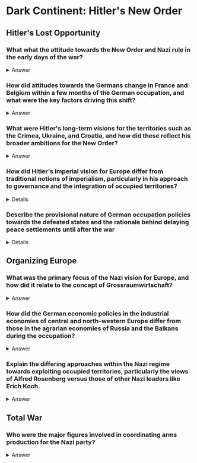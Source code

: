# Dark Continent: Hitler's New Order

## Hitler's Lost Opportunity

### What what the attitude towards the New Order and Nazi rule in the early days of the war? 

<details>
<summary>Answer</summary>

In the early days of World War II, the attitude towards the New Order and Nazi rule in Europe was complex and varied across the continent. Initially, there was a notable level of acceptance, and in some cases, even support for an authoritarian reconstruction under German leadership. This sentiment was driven by several factors:

1. **Economic Admiration**: Many Europeans admired Germany's rapid economic recovery under Nazi rule, contrasting it with the economic struggles and perceived failures of democratic governments, particularly in handling the Great Depression. The Versailles Treaty was widely resented, and a reorganization of Europe that rejected its legacies seemed appealing to some.

2. **Disillusionment with Democracy**: Across Europe, there was a growing disillusionment with democratic systems, which were seen as ineffective and corrupt. Intellectuals and politicians in Belgium, the Netherlands, and Denmark, among others, expressed support for authoritarian regimes as a solution to the political and economic instability. For example, Belgian politician Hendrik de Man viewed the collapse of democracy as a "deliverance," and similar sentiments were echoed by Dutch and Danish leaders.

3. **Anti-Parliamentary Sentiments**: In Belgium and the Netherlands, there was a palpable anti-parliamentary rage and a desire for strong, centralized leadership. Public opinion initially greeted German victories with relief and hope for stability and prosperity under a unified European order.

4. **Intellectual and Cultural Shifts**: In France, the fall of Paris and the subsequent occupation led to a profound sense of humiliation and a questioning of the democratic system. Some intellectuals, like André Gide and Teilhard de Chardin, saw the German victory as an inevitable and potentially positive force for change, reflecting broader European doubts about democracy's viability.

5. **Initial Collaboration**: In countries like Denmark, the government collaborated with German occupiers in the hope of maintaining stability and economic well-being. This pragmatic approach reflected a broader willingness among some European leaders to work with the Nazis.

However, this initial acceptance was short-lived. Within a few months, the behavior of German soldiers and the harsh realities of occupation led to a significant shift in public opinion. Resistance grew, and collaborationists found themselves increasingly isolated. The changing international situation, including the prolonged nature of the war and the Battle of Britain, further undermined any remaining faith in Hitler’s New Order. This shift highlighted the deep-seated and ultimately resilient attachment to national sovereignty and democratic ideals across much of Europe.
</details>

### How did attitudes towards the Germans change in France and Belgium within a few months of the German occupation, and what were the key factors driving this shift?

<details>
<summary>Answer</summary>

Attitudes towards the Germans in France and Belgium changed significantly within a few months of the German occupation. Initially, there was a sense of relief and a willingness to accept German rule due to a combination of war-weariness, economic hardship, and disillusionment with their own governments. However, several key factors contributed to a rapid shift in public opinion against the Germans:

1. **Behavior of German Soldiers and Occupation Forces**: The conduct of German soldiers and the harsh policies implemented by the occupation forces quickly eroded any initial goodwill. Incidents of brutality, repression, and exploitation by the occupiers created widespread resentment and anger among the local populations.

2. **Changing International Situation**: The outcome of the Battle of Britain played a crucial role in altering perceptions. The failure of Germany to secure a quick victory over Britain indicated that the war would be prolonged, undermining the notion that German rule would bring stability and peace to Europe. The realization that the conflict would continue for an indeterminate period led to growing doubts about the benefits of collaboration with the Nazis.

3. **Economic Hardship and Resource Exploitation**: The economic policies imposed by the Germans, including the requisitioning of food, raw materials, and other resources, worsened the living conditions in occupied territories. This exploitation deepened the economic difficulties faced by the local populations, turning initial relief into resentment.

4. **Political Repression and Loss of Sovereignty**: The dissolution of local political institutions and the imposition of German authority alienated many who had initially been willing to cooperate. The reality of living under an authoritarian regime that suppressed political freedoms and local governance fueled opposition to German rule.

5. **Resistance Movements**: The emergence and activities of resistance movements in both France and Belgium played a significant role in shifting public opinion. As these movements gained strength and visibility, they inspired hope and provided a rallying point for those opposed to the occupation. The efforts of the resistance highlighted the possibility of defying German rule and working towards liberation.

6. **Cultural and National Identity**: The occupation threatened the cultural and national identities of the French and Belgian people. The imposition of German language and cultural norms, along with attempts to integrate these countries into the broader Nazi vision of Europe, provoked a defensive reaction among the local populations, who sought to preserve their unique cultural heritage and national sovereignty.

Overall, the combination of harsh occupation policies, prolonged conflict, economic exploitation, political repression, and the growing strength of resistance movements drove a profound change in attitudes towards the Germans in France and Belgium, leading to widespread opposition and a determination to resist and ultimately overthrow the occupiers.

</details>

### What were Hitler's long-term visions for the territories such as the Crimea, Ukraine, and Croatia, and how did these reflect his broader ambitions for the New Order?

<details>
<summary>Answer</summary>

Hitler's long-term visions for territories such as the Crimea, Ukraine, and Croatia were rooted in his broader ambitions for creating a New Order in Europe, which emphasized German expansion, colonization, and dominance. These visions reflected a blend of strategic, economic, and ideological goals:

1. **The Crimea**:
   - **Vision**: Hitler envisioned transforming the Crimea into a German Riviera, a resort area accessible via an autobahn. He saw it as a prime location for German tourism and leisure.
   - **Reflection of Ambition**: This plan illustrated Hitler's desire to create living spaces and recreational areas for Germans, showcasing the supposed superiority and prosperity of the German race.

2. **Ukraine**:
   - **Vision**: Hitler aimed to turn Ukraine into one of the world's most fertile and productive agricultural regions, akin to a European California. German colonization was to transform it into a "lovely garden," exploiting its rich black soil.
   - **Reflection of Ambition**: This vision was central to Hitler's concept of Lebensraum (living space), which sought to secure vital resources and food supplies for the German population, ensuring long-term self-sufficiency and dominance.

3. **Croatia**:
   - **Vision**: Hitler viewed Croatia as a potential tourist paradise for Germans, highlighting its scenic beauty and strategic location.
   - **Reflection of Ambition**: Similar to his plans for the Crimea, the idea of developing Croatia as a tourist destination underscored his ambition to integrate desirable regions into a Greater German Empire, enhancing German cultural and economic influence.

4. **Eastern Europe in General**:
   - **Vision**: Hitler's broader vision for Eastern Europe included turning it into an extensive German colony. Poland was to serve as a labor source (Arbeitsreich) for the German master race (Herrenvolk), and the entire region would be systematically colonized and germanized.
   - **Reflection of Ambition**: This plan was part of Hitler's long-term strategy to secure vast territories for German settlement and agricultural exploitation, cementing German hegemony in Europe and eradicating local national identities.

5. **Governance and Exploitation**:
   - **Vision**: Hitler intended to govern these territories through a combination of military and civil administration, often employing brutal methods to suppress local populations and eradicate resistance.
   - **Reflection of Ambition**: This governance strategy was aimed at maintaining strict control over conquered lands, ensuring they remained subservient to German interests. The integration of these territories into the German Empire was meant to reflect the racial and political superiority of the Nazi regime.

Overall, Hitler's visions for Crimea, Ukraine, and Croatia were manifestations of his broader ambition to create a racially pure, economically self-sufficient Greater German Empire. This New Order was intended to secure Germany's dominance in Europe for generations, reshaping the continent according to Nazi ideological principles.

</details>

### How did Hitler's imperial vision for Europe differ from traditional notions of imperialism, particularly in his approach to governance and the integration of occupied territories?

<details>

Hitler's imperial vision for Europe differed significantly from traditional notions of imperialism in several key ways, particularly in his approach to governance and the integration of occupied territories. These differences were rooted in Nazi ideology, which emphasized racial purity, total control, and the eradication of existing national identities:

1. **Racial Ideology**:
   - **Traditional Imperialism**: Typically, traditional empires, such as the British and French empires, were built on the exploitation of colonized peoples and resources, but they often allowed a degree of local governance and cultural identity. They integrated local elites into the administration and maintained a hierarchical but somewhat inclusive structure.
   - **Nazi Imperialism**: Hitler’s vision was fundamentally different, as it was driven by a belief in the racial superiority of the Aryan race. The aim was to colonize and germanize vast regions, particularly in Eastern Europe, while eliminating or subjugating the existing populations. This approach sought to create a racially pure German empire, devoid of the traditional colonial practice of integrating local elites.

2. **Eradication of National Identities**:
   - **Traditional Imperialism**: While traditional empires often imposed their culture and systems, they typically preserved the names and some aspects of the identities of the colonized territories. For example, India remained India under British rule.
   - **Nazi Imperialism**: The Nazis aimed to completely erase the national identities of occupied territories. Regions like Poland, Yugoslavia, and Czechoslovakia were to be dismembered and their names eradicated from maps. Hitler’s policy sought to destroy the cultural and political existence of these nations, replacing them entirely with German entities.

3. **Governance and Autonomy**:
   - **Traditional Imperialism**: Colonial powers often ruled through existing local structures or created new ones that included some degree of local autonomy. They utilized indirect rule, which allowed local leaders to maintain a semblance of authority under the supervision of the imperial power.
   - **Nazi Imperialism**: Hitler’s approach involved direct and brutal control, often bypassing any form of local governance. Territories were administered by German military or civilian commanders who imposed strict Nazi policies. In some cases, puppet governments were established, but these were heavily controlled by the Nazis and lacked any real power or autonomy.

4. **Economic Exploitation and Settlement**:
   - **Traditional Imperialism**: While traditional empires exploited the resources of their colonies, there was usually a degree of economic exchange and development aimed at benefiting both the colony and the imperial center.
   - **Nazi Imperialism**: The Nazi vision was focused on the complete economic exploitation and germanization of the territories. The aim was to turn regions like Ukraine into agricultural powerhouses solely for the benefit of Germany, with little regard for the well-being of the local populations. The local inhabitants were often subjected to forced labor and severe exploitation.

5. **Long-term Vision**:
   - **Traditional Imperialism**: Many traditional empires envisaged a long-term relationship with their colonies, often aiming to eventually grant them some form of self-governance or independence, as seen with the gradual decolonization efforts post-World War II.
   - **Nazi Imperialism**: Hitler’s vision was for a permanent German empire that would last a thousand years. He envisaged a Europe where only the German race ruled supreme, with other populations either eradicated, assimilated as subordinates, or used as labor forces.

In summary, Hitler’s imperial vision was marked by an extreme form of racial ideology, a desire to eradicate existing national identities, and a brutal approach to governance and economic exploitation. This vision differed fundamentally from traditional imperialism, which, despite its exploitative nature, often included elements of local governance, cultural preservation, and long-term cooperative relationships.

</details>

### Describe the provisional nature of German occupation policies towards the defeated states and the rationale behind delaying peace settlements until after the war

<details>
The German occupation policies towards defeated states during World War II were characterized by their provisional nature, reflecting a strategic choice to delay final peace settlements until after the war. This approach was driven by several key factors and varied significantly across different regions, depending on their strategic importance, racial considerations, and the immediate military and political context. Here are the specific examples and the rationale behind these policies:

1. **France**:
   - **Provisional Policy**: Initially, there was some sympathy within the Wehrmacht and the Foreign Office for French desires to conclude a peace treaty with Germany. However, Hitler's disapproval blocked any progress towards a formal settlement.
   - **Rationale**: The occupation of France was initially intended to remove a major military threat. However, Hitler's reluctance to commit to a peace settlement stemmed from a desire to keep France under tight control and to exploit its resources and strategic position without making long-term commitments.

2. **The Netherlands**:
   - **Provisional Policy**: German generals assumed that the Netherlands would remain independent post-defeat, but Hitler decided to place the country under civilian rule.
   - **Rationale**: The racial affinity of the Dutch made them candidates for future incorporation into the Greater Germanic Reich. The provisional nature of the occupation allowed Germany to exploit the Netherlands' resources and strategic location while maintaining flexibility regarding its ultimate status.

3. **Belgium**:
   - **Provisional Policy**: Like in the Netherlands, Belgium was placed under military administration with its civilian institutions operating under German oversight.
   - **Rationale**: The immediate aim was to ensure stability and resource extraction while leaving Belgium's long-term status open. King Leopold of Belgium sought reassurance about his country's integrity, but his interview with Hitler was disappointing, reflecting the provisional and exploitative nature of the occupation.

4. **Poland, Yugoslavia, and Czechoslovakia**:
   - **Provisional Policy**: These countries were dismembered, and their national identities were suppressed. They were subjected to brutal treatment and systematic exploitation.
   - **Rationale**: These territories were seen as vital for the expansion of Lebensraum. The harsh and provisional policies reflected a desire to germanize these regions through colonization and to use their populations as forced labor. The complete erasure of national identities and suppression of local governance indicated a long-term plan of full integration into the German empire.

5. **Scandinavia**:
   - **Provisional Policy**: Initially, Hitler was reluctant to invade Norway, only committing when British plans threatened German ore shipments. Denmark, on the other hand, maintained a degree of autonomy, with its king and parliament functioning under German oversight.
   - **Rationale**: The strategic importance of Scandinavia for resources and military positioning influenced the varying degrees of control. Denmark's relatively light occupation reflected its cooperative stance and lower strategic threat, while Norway's occupation became more stringent due to its critical importance for securing resources.

6. **The Balkans**:
   - **Provisional Policy**: German control over Romania, Hungary, and Bulgaria was secured through diplomatic pressure rather than outright occupation. Greece and Yugoslavia faced invasions and occupations driven by immediate military needs.
   - **Rationale**: The Balkans were crucial for resource extraction and military logistics. Hitler preferred to intimidate these countries into cooperation rather than commit extensive military resources to their occupation. However, when military situations necessitated, as with Greece and Yugoslavia, direct occupation was employed.

**Overall Rationale for Provisional Policies**:
- **Strategic Flexibility**: By keeping occupation policies provisional, Germany retained the flexibility to adapt to changing military and political circumstances. This allowed them to prioritize resource extraction and military utility without committing to long-term administrative structures.
- **Resource Exploitation**: The provisional nature of the occupations enabled the Nazis to focus on extracting economic and military resources from the occupied territories while delaying any commitments that might limit their exploitation.
- **Future Plans**: Hitler’s broader vision for a New Order in Europe required a radical restructuring of the continent's political landscape. By keeping the status of occupied territories indefinite, Germany avoided making premature decisions that could hinder their long-term goals of germanization and expansion.
- **Diplomatic Manipulation**: Delaying peace settlements also allowed Germany to manipulate occupied and neutral states through diplomatic pressure, securing cooperation or neutrality without the need for immediate formal agreements.

In summary, the provisional occupation policies were a strategic choice to maximize Germany’s short-term military and economic advantages while keeping long-term options open for the radical reordering of Europe according to Nazi ideological goals.
</details>

## Organizing Europe

### What was the primary focus of the Nazi vision for Europe, and how did it relate to the concept of Grossraumwirtschaft?

<details>
<summary>Answer</summary>

The primary focus of the Nazi vision for Europe was economic integration and exploitation, aimed at creating a self-sufficient continental economy under German dominance. This vision was closely tied to the concept of Grossraumwirtschaft, which translates to "large-area economy." The idea was to establish a regional economy with Germany at its center, organizing the entire European continent into a single economic unit. This approach was intended to replace the fragmented, nation-state-based economies with a cohesive system that would serve the interests of the Third Reich.

Grossraumwirtschaft involved the economic integration of Western Europe, creating a tariff-free zone to facilitate cross-national investment and production under German control. Nazi officials like Walther Funk and Hermann Goering discussed the need for such economic coordination, envisioning a future where Germany would regulate production across Europe, ensuring that all economic activities aligned with the needs and goals of the Reich. This economic reorganization was seen as a way to secure vital raw materials and resources, particularly from regions like the Balkans, which had already been subject to intensified German economic penetration through trade agreements.

While the Nazi vision included some aspects that resembled post-war economic cooperation, such as the idea of a common market, it fundamentally differed in its purpose and execution. Unlike liberal economic doctrines that emphasized mutual benefits, the Nazi approach was exploitative, aiming primarily to support Germany's war effort and maintain high living standards within the Reich. The integration of Europe's economy was meant to ensure German supremacy and self-sufficiency, often at the expense of the occupied territories, which were subjected to harsh expropriation and exploitation policies.

</details>

### How did the German economic policies in the industrial economies of central and north-western Europe differ from those in the agrarian economies of Russia and the Balkans during the occupation?

<details><summary>Answer</summary>

The German economic policies during the occupation of Europe exhibited significant differences between the industrial economies of central and north-western Europe and the agrarian economies of Russia and the Balkans. These differences were shaped by the varying economic structures and strategic importance of these regions.

1. **Industrial Economies of Central and North-Western Europe**:
   - **Policy of Integration and Utilization**: In the industrialized regions of central and north-western Europe, such as the Protectorate of Bohemia-Moravia, France, Belgium, and the Netherlands, the German strategy focused on integrating existing industrial capacities into the Nazi war machine. This involved allowing local industries to continue production under German oversight, then appropriating the finished products for the war effort.
   - **Aryanization and Control**: The Germans pursued the Aryanization of Jewish-owned businesses, transferring ownership to Aryan hands, and taking over non-Jewish firms through various forms of "legalized theft." This process included incorporating heavy industry and mining operations into entities like the Reichswerke Hermann Göring.
   - **Economic Exploitation**: These regions saw significant economic exploitation, with a substantial portion of their industrial output directed towards Germany. For example, three-quarters of France's iron-ore supply and half of Belgium's total production were used for German purposes, significantly contributing to the Reich's war capabilities.

2. **Agrarian Economies of Russia and the Balkans**:
   - **Policy of Pillage and Expropriation**: In the primarily agrarian regions of Russia and the Balkans, German policies were far more brutal and destructive. The strategy here was one of outright expropriation and pillage, aimed at extracting as much raw material and food supplies as possible without concern for local populations.
   - **Devastating Consequences**: The expropriation policies led to severe shortages and famine. Peasants, reacting to the harsh requisitions, stopped producing for the market, causing a collapse in surplus food supplies. This resulted in widespread starvation, particularly in regions like Ukraine and Greece, where tens of thousands died due to hunger.
   - **Resistance and Inefficiency**: The harsh treatment and exploitative policies provoked resistance from local populations, further undermining the efficiency of resource extraction. The initial German expectation that the agrarian regions would significantly boost their war economy was not met, as the brutal occupation tactics led to decreased productivity and increased hostility.

In summary, while the German occupation policies in the industrial economies of central and north-western Europe focused on systematic exploitation and integration of existing industrial capacities into the German war effort, the approach in the agrarian economies of Russia and the Balkans was characterized by ruthless expropriation and pillage, resulting in severe humanitarian crises and inefficient resource utilization.
</details>


### Explain the differing approaches within the Nazi regime towards exploiting occupied territories, particularly the views of Alfred Rosenberg versus those of other Nazi leaders like Erich Koch.


<details><summary>Answer</summary>

The differing approaches within the Nazi regime towards exploiting occupied territories reflected a range of strategic, ideological, and practical considerations. The primary contrast can be seen between Alfred Rosenberg and other Nazi leaders like Erich Koch, whose views and methods represented two distinct perspectives on how to manage and exploit these regions.

### Alfred Rosenberg's Approach:

1. **Encouragement of Nationalist Sentiments**:
   - **Policy**: Rosenberg, who was nominally in charge of Nazi policy in the East, favored leveraging local nationalist movements to gain support and facilitate German control. He believed that encouraging pro-German and anti-Russian nationalist groups could stabilize the regions and make them more productive.
   - **Political Warfare**: Rosenberg saw political warfare as a means to win over the local populations by promising them autonomy or at least some level of self-governance, which he thought could help in maintaining order and boosting economic productivity.

2. **Moderation in Exploitation**:
   - **Policy**: Rosenberg's approach included more moderate exploitation of local resources, aiming to avoid completely alienating the local populace. He believed that by not pushing the local populations too hard, it would be possible to extract resources more efficiently over the long term.
   - **Agricultural Policies**: He suggested privatizing collective farms in Ukraine to increase agricultural output, believing that allowing some degree of local autonomy in farming could improve productivity and thus better serve the German war effort.

### Erich Koch's Approach:

1. **Brutal Exploitation and Oppression**:
   - **Policy**: Erich Koch, appointed Reichskommissar for Ukraine, epitomized the harsh and exploitative approach favored by many in the Nazi hierarchy. He advocated for and implemented policies of brutal exploitation, seeing the local populations merely as resources to be used and discarded.
   - **Pillage**: Koch openly declared his intent to "pump every last thing" out of Ukraine, showing a total disregard for the welfare of the local population. His policies led to widespread famine and suffering, as he extracted resources without any concern for the long-term viability of the region.

2. **Racial Superiority and Contempt**:
   - **Policy**: Koch viewed the local Slavic populations with extreme racial contempt, referring to Ukrainians as "niggers" and treating them as sub-human. This ideological stance justified, in his view, the most extreme forms of exploitation and repression.
   - **Opposition to Nationalist Movements**: Unlike Rosenberg, Koch was vehemently opposed to any form of nationalist sentiment or autonomy in the occupied territories. He believed that any concession to local governance would undermine German control and his vision of total domination.

### Comparative Impact:

1. **Short-Term vs. Long-Term Efficiency**:
   - **Koch's Approach**: Koch’s brutal methods led to immediate resource extraction but caused severe long-term damage to the local economies and generated intense local resistance. The harsh exploitation policies led to decreased productivity, as local populations were too oppressed and deprived to contribute effectively.
   - **Rosenberg's Approach**: Rosenberg's relatively moderate approach had the potential to create more sustainable exploitation by fostering a degree of local cooperation and maintaining higher levels of productivity. However, his methods were often undermined by the more extreme policies favored by other Nazi officials.

2. **Political Consequences**:
   - **Koch's Approach**: The extreme brutality and exploitation under Koch and similar leaders created widespread animosity and resistance, making it difficult for the Nazis to maintain control and extract resources efficiently. It also hampered any potential for winning local support.
   - **Rosenberg's Approach**: Rosenberg's strategy of encouraging local nationalism and offering limited autonomy could have potentially led to a more stable and cooperative environment. However, the deep-seated racial ideology of the Nazi regime, coupled with the competing interests of other Nazi leaders, prevented his approach from being fully realized.

In summary, Alfred Rosenberg's approach focused on moderate exploitation and political manipulation to maintain productivity and stability, while Erich Koch’s approach was characterized by ruthless exploitation and oppression, reflecting a more extreme application of Nazi racial ideology. The tension between these approaches highlights the broader conflicts within the Nazi regime over how best to exploit and control occupied territories.

</details>

## Total War

### Who were the major figures involved in coordinating arms production for the Nazi party? 

<details><summary>Answer</summary>

Several major figures were involved in coordinating arms production for the Nazi party, each playing crucial roles in managing and optimizing the war effort. Here are the key individuals:

1. **Hermann Göring**:
   - **Role**: As the head of the Four-Year Plan, Göring was initially responsible for overseeing Germany's rearmament and economic mobilization for war. He wielded significant influence over the allocation of resources and production priorities.
   - **Contributions**: Göring's efforts included coordinating arms production and ensuring the availability of raw materials essential for the war effort. However, his management style was often criticized for being inefficient and corrupt.

2. **Albert Speer**:
   - **Role**: Appointed as Minister of Armaments and War Production in 1942, Speer became the central figure in coordinating Germany's arms production. He was a close confidant of Hitler and known for his technocratic approach.
   - **Contributions**: Speer implemented a series of rationalization measures to increase efficiency and output in the armaments industry. He focused on centralizing production, reducing bureaucratic red tape, and utilizing forced labor to meet the demands of the war. His reforms significantly boosted Germany's war production capacity.

3. **Fritz Todt**:
   - **Role**: Before Speer, Fritz Todt was the Reich Minister for Armaments and Ammunition. He was also the founder of the Todt Organization, which was responsible for major engineering and construction projects, including fortifications and military infrastructure.
   - **Contributions**: Todt played a key role in the early stages of Germany's rearmament and the construction of the Autobahn network. He was involved in organizing labor and resources for military production until his death in a plane crash in 1942.

4. **Fritz Sauckel**:
   - **Role**: As the General Plenipotentiary for Labor Deployment, Sauckel was tasked with recruiting and managing the forced labor force needed to sustain Germany's wartime production.
   - **Contributions**: Sauckel orchestrated the conscription and deportation of millions of foreign workers to Germany. His methods were brutal and contributed to widespread resistance and suffering in occupied territories. Despite his efforts, the harshness of his policies often undermined productivity and stability.

5. **Walther Funk**:
   - **Role**: As the Reich Minister of Economics and President of the Reichsbank, Funk was involved in the economic planning and financial management of Germany's war economy.
   - **Contributions**: Funk supported the economic integration plans that aimed to create a self-sufficient European economy under German control. His role was more focused on the financial and economic aspects rather than direct arms production.

These individuals collectively shaped the Nazi war effort, each bringing different strategies and approaches to the challenge of maintaining and expanding Germany's military capabilities during World War II. Their coordination (or lack thereof) and the effectiveness of their policies had a significant impact on the overall efficiency and output of the German war machine.

</details>

